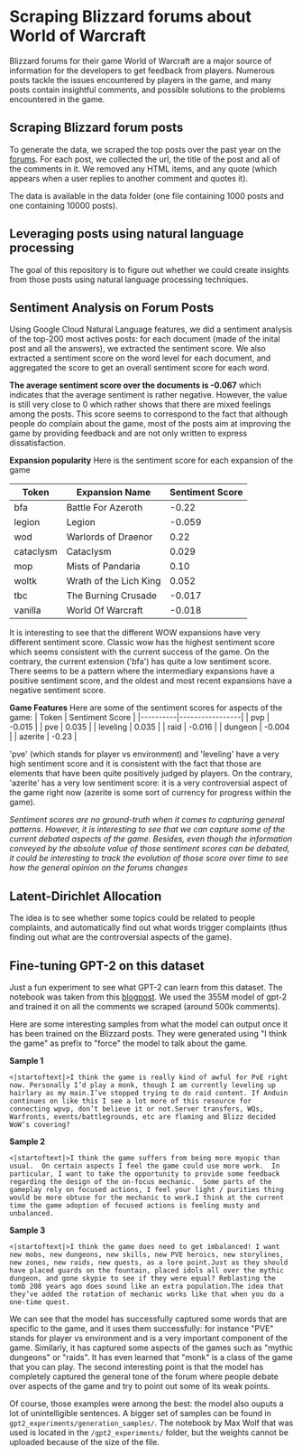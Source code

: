 # Scraping Blizzard forums about World of Warcraft

Blizzard forums for their game World of Warcraft are a major source of information for the developers to get feedback from players. Numerous posts tackle the issues encountered by players in the game, and many posts contain insightful comments, and possible solutions to the problems encountered in the game.

##	Scraping Blizzard forum posts

To generate the data, we scraped the top posts over the past year on the [forums](https://us.forums.blizzard.com/en/wow/top). For each post, we collected the url, the title of the post and all of the comments in it. We removed any HTML items, and any quote (which appears when a user replies to another comment and quotes it). 

The data is available in the data folder (one file containing 1000 posts and one containing 10000 posts).

## Leveraging posts using natural language processing

The goal of this repository is to figure out whether we could create insights from those posts using natural language processing techniques.

## Sentiment Analysis on Forum Posts

Using Google Cloud Natural Language features, we did a sentiment analysis of the top-200 most actives posts: for each document (made of the inital post and all the answers), we extracted the sentiment score. We also extracted a sentiment score on the word level for each document, and aggregated the score to get an overall sentiment score for each word.

**The average sentiment score over the documents is -0.067** which indicates that the average sentiment is rather negative. However, the value is still very close to 0 which rather shows that there are mixed feelings among the posts. This score seems to correspond to the fact that although people do complain about the game, most of the posts aim at improving the game by providing feedback and are not only written to express dissatisfaction.

**Expansion popularity** 
Here is the sentiment score for each expansion of the game

| Token     | Expansion Name         | Sentiment Score |
|-----------|------------------------|-----------------|
| bfa       | Battle For Azeroth     | -0.22           |
| legion    | Legion                 | -0.059          |
| wod       | Warlords of Draenor    | 0.22            |
| cataclysm | Cataclysm              | 0.029           |
| mop       | Mists of Pandaria      | 0.10            |
| woltk     | Wrath of the Lich King | 0.052           |
| tbc       | The Burning Crusade    | -0.017          |
| vanilla   | World Of Warcraft      | -0.018          |

It is interesting to see that the different WOW expansions have very different sentiment score. Classic wow has the highest sentiment score which seems consistent with the current success of the game. On the contrary, the current extension ('bfa') has quite a low sentiment score. There seems to be a pattern where the intermediary expansions have a positive sentiment score, and the oldest and most recent expansions have a negative sentiment score.

**Game Features** 
Here are some of the sentiment scores for aspects of the game:
| Token    | Sentiment Score |
|----------|-----------------|
| pvp      | -0.015          |
| pve      | 0.035           |
| leveling | 0.035           |
| raid     | -0.016          |
| dungeon  | -0.004          |
| azerite  | -0.23           |

'pve' (which stands for player vs environment) and 'leveling' have a very high sentiment score and it is consistent with the fact that those are elements that have been quite positively judged by players. On the contrary, 'azerite' has a very low sentiment score: it is a very controversial aspect of the game right now (azerite is some sort of currency for progress within the game).

*Sentiment scores are no ground-truth when it comes to capturing general patterns. However, it is interesting to see that we can capture some of the current debated aspects of the game. Besides, even though the information conveyed by the absolute value of those sentiment scores can be debated, it could be interesting to track the evolution of those score over time to see how the general opinion on the forums changes*

## Latent-Dirichlet Allocation

The  idea is to see whether some topics could be related to people complaints, and automatically find out what words trigger complaints (thus finding out what are the controversial aspects of the game).

## Fine-tuning GPT-2 on this dataset

Just a fun experiment to see what GPT-2 can learn from this dataset. The notebook was taken from this [blogpost](https://minimaxir.com/2019/09/howto-gpt2/). We used the 355M model of gpt-2 and trained it on all the comments we scraped (around 500k comments).

Here are some interesting samples from what the model can output once it has been trained on the Blizzard posts. They were generated using "I think the game" as prefix to "force" the model to talk about the game.

**Sample 1**

`<|startoftext|>I think the game is really kind of awful for PvE right now. Personally I’d play a monk, though I am currently leveling up hairlary as my main.I’ve stopped trying to do raid content. If Anduin continues on like this I see a lot more of this resource for connecting wpvp, don’t believe it or not.Server transfers, WQs, Warfronts, events/battlegrounds, etc are flaming and Blizz decided WoW’s covering? `

**Sample 2**

`<|startoftext|>I think the game suffers from being more myopic than usual.  On certain aspects I feel the game could use more work.  In particular, I want to take the opportunity to provide some feedback regarding the design of the on-focus mechanic.  Some parts of the gameplay rely on focused actions, I feel your light / purities thing would be more obtuse for the mechanic to work.I think at the current time the game adoption of focused actions is feeling musty and unbalanced.`

**Sample 3**

`<|startoftext|>I think the game does need to get imbalanced! I want new mobs, new dungeons, new skills, new PVE heroics, new storylines, new zones, new raids, new quests, as a lore point.Just as they should have placed guards on the fountain, placed idols all over the mythic dungeon, and gone skypie to see if they were equal? Reblasting the tomb 208 years ago does sound like an extra population.The idea that they’ve added the rotation of mechanic works like that when you do a one-time quest.`

We can see that the model has successfully captured some words that are specific to the game, and it uses them successfully: for instance "PVE" stands for player vs environment and is a very important component of the game. Similarly, it has captured some aspects of the games such as "mythic dungeons" or "raids". It has even learned that "monk" is a class of the game that you can play. The second interesting point is that the model has completely captured the general tone of the forum where people debate over aspects of the game and try to point out some of its weak points.

Of course, those examples were among the best: the model also ouputs a lot of unintelligible sentences. A bigger set of samples can be found in `gpt2_experiments/generation_samples/`. The notebook by Max Wolf that was used is located in the `/gpt2_experiments/` folder, but the weights cannot be uploaded because of the size of the file.

